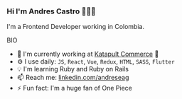 ### Hi I'm Andres Castro 👋🧑‍💻

I'm a Frontend Developer working in Colombia.

BIO

- 🏢 I'm currently working at [Katapult Commerce](https://www.katapultcommerce.com/) 🏡
- ⚙ I use daily: `JS`, `React`, `Vue`, `Redux`, `HTML`, `SASS`, `Flutter`
- 💡 I'm learning Ruby and Ruby on Rails
- 📫 Reach me: [linkedin.com/andreseag](https://www.linkedin.com/in/andreseag/)
- ⚡ Fun fact: I'm a huge fan of One Piece
<!--
**Andreseag/Andreseag** is a ✨ _special_ ✨ repository because its `README.md` (this file) appears on your GitHub profile.

Here are some ideas to get you started:

- 🔭 I’m currently working on ...
- 🌱 I’m currently learning ...
- 👯 I’m looking to collaborate on ...
- 🤔 I’m looking for help with ...
- 💬 Ask me about ...
- 📫 How to reach me: ...
- 😄 Pronouns: ...
- ⚡ Fun fact: ...
-->
